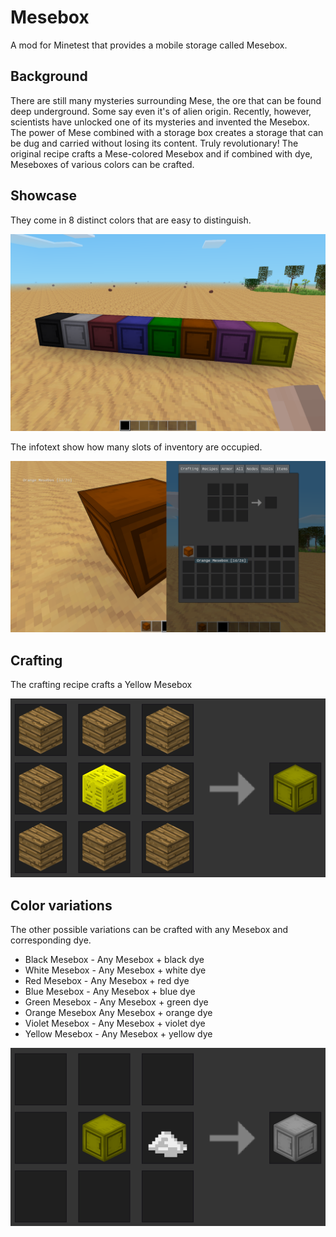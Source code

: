 # Mesebox
A mod for Minetest that provides a mobile storage called Mesebox.

## Background

There are still many mysteries surrounding Mese, the ore that can be found deep underground. Some say even it's of alien origin. Recently, however, scientists have unlocked one of its mysteries and invented the Mesebox. The power of Mese combined with a storage box creates a storage that can be dug and carried without losing its content. Truly revolutionary! The original recipe crafts a Mese-colored Mesebox and if combined with dye, Meseboxes of various colors can be crafted.

## Showcase

They come in 8 distinct colors that are easy to distinguish.

![Meseboxes](/doc/meseboxes.png)

The infotext show how many slots of inventory are occupied.

![Meseboxes](/doc/infotext.png)

## Crafting

The crafting recipe crafts a Yellow Mesebox

![Crafting mesebox](/doc/crafting1.png)

## Color variations

The other possible variations can be crafted with any Mesebox and corresponding dye.
- Black Mesebox - Any Mesebox + black dye
- White Mesebox - Any Mesebox + white dye
- Red Mesebox - Any Mesebox + red dye
- Blue Mesebox - Any Mesebox + blue dye
- Green Mesebox - Any Mesebox + green dye
- Orange Mesebox Any Mesebox + orange dye
- Violet Mesebox - Any Mesebox + violet dye
- Yellow Mesebox - Any Mesebox + yellow dye

![Crafting colored mesebox](/doc/crafting2.png)

